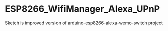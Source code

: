 # ESP8266_WifiManager_Alexa_UPnP
Sketch is improved version of arduino-esp8266-alexa-wemo-switch project
